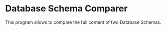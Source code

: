 # Database Schema Comparer

This program allows to compare the full content of two Database Schemas.